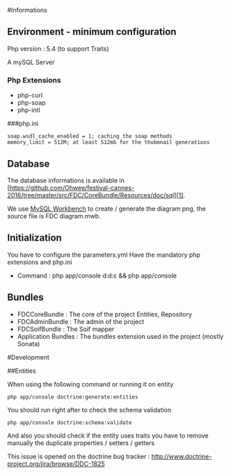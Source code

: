 #Informations

## Environment - minimum configuration

Php version : 5.4 (to support Traits)

A mySQL Server

### Php Extensions 
- php-curl 
- php-soap
- php-intl

###php.ini
```
soap.wsdl_cache_enabled = 1; caching the soap methods
memory_limit = 512M; at least 512mb for the thubmnail generations
```

## Database

The database informations is available in [https://github.com/Ohwee/festival-cannes-2016/tree/master/src/FDC/CoreBundle/Resources/doc/sql][1].

We use [MySQL Workbench][3] to create / generate the diagram png, the source file is FDC diagram.mwb.

[1]: https://github.com/Ohwee/festival-cannes-2016/tree/master/src/FDC/CoreBundle/Resources/doc/sql
[2]: https://github.com/Ohwee/festival-cannes-2016/tree/master/src/FDC/CoreBundle/Resources/doc/sqlFDC%20diagram.mwb
[3]: https://www.mysql.fr/products/workbench/

## Initialization

You have to configure the parameters.yml
Have the mandatory php extensions and php.ini
- Command : php app/console d:d:c && php app/console

## Bundles

- FDCCoreBundle : The core of the project Entities, Repository
- FDCAdminBundle : The admin of the project
- FDCSoifBundle : The Soif mapper
- Application Bundles : The bundles extension used in the project (mostly Sonata)

#Development

##Entities

When using the following command or running it on entity

```
php app/console doctrine:generate:entities
```

You should run right after to check the schema validation

```
php app/console doctrine:schema:validate
```

And also you should check if the entity uses traits you have to remove manually the duplicate properties / setters / getters

This issue is opened on the doctrine bug tracker : http://www.doctrine-project.org/jira/browse/DDC-1825
